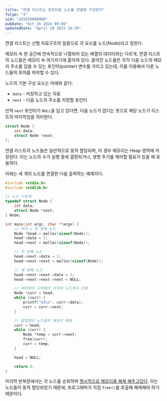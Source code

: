 ```yaml
---
title: "연결 리스트는 포인터로 노드를 연결해 구성된다"
folge: "3"
uid: "241026090000"
pubDate: "Oct 26 2024 09:00"
updatedDate: "April 28 2025 16:30"
---
```


연결 리스트는 선형 자료구조의 일종으로 각 요소를 노드(Node)라고 칭한다.

메모리 속 한 공간에 연속적으로 나열되어 있는 배열의 데이터와는 다르게, 연결 리스트의 노드들은 메모리 속 여기저기에 흩어져 있다. 흩어진 노드들은 각각 다음 노드의 메모리 주소를 담을 수 있는 포인터(pointer) 변수를 가지고 있는데, 이를 이용해서 다른 노드들의 위치를 파악할 수 있다. 

노드의 기본 구성 요소는 아래와 같다:
- `data` - 저장하고 있는 자료
- `next` - 다음 노드의 주소를 저장할 포인터

 만약 `next` 포인터가 `NULL`을 담고 있다면, 다음 노드가 없다는 뜻으로 해당 노드가 리스트의 마지막임을 의미한다.

```c
struct Node {
    int data;
    struct Node *next;
};
```

연결 리스트의 노드들은 일반적으로 동적 할당되며, 이 경우 메모리는 Heap 영역에 저장된다. 이는 노드의 수가 실행 중에 결정되거나, 생명 주기를 제어할 필요가 있을 때 유용하다.

아래는 세 개의 노드를 연결한 다음 출력하는 예제이다.

```c
#include <stdio.h>
#include <stdlib.h>

// 노드 구조체
typedef struct Node {
    int data;
    struct Node *next;
} Node;

int main(int argc, char **argv) {
    // 머리 = 첫 번째 노드 
    Node *head = malloc(sizeof(Node));
    head->data = 1;
    head->next = malloc(sizeof(Node));

    // 두 번째 노드
    head->next->data = 2;
    head->next->next = malloc(sizeof(Node));

    // 세 번째 노드
    head->next->next->data = 3;
    head->next->next->next = NULL;

    // 머리부터 시작해서 마지막 노드까지 선회
    Node *curr = head;
    while (curr) {
        printf("%d\n", curr->data);
        curr = curr->next;
    }

    // 할당했던 노드들의 메모리 해제
    curr = head;
    while (curr) {
        Node *temp = curr->next;
        free(curr);
        curr = temp;
    }

    head = NULL;

    return 0;
}
```

마지막 반복문에서는 각 노드를 순회하며 [명시적으로 메모리를 해제 해주고있다](/note/250130081822). 이는 노드들이 동적 할당되었기 때문에, 프로그래머가 직접 `free()`를 호출해 해제해야 하기 때문이다.